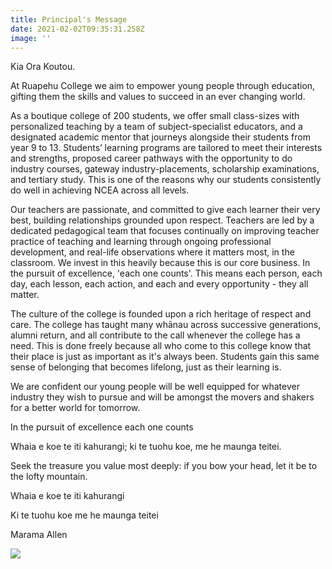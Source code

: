 ```yaml
---
title: Principal's Message
date: 2021-02-02T09:35:31.258Z
image: ''
---
```

Kia Ora Koutou.

At Ruapehu College we aim to empower young people through education, gifting them the skills and values to succeed in an ever changing world. 



As a boutique college of 200 students, we offer small class-sizes with personalized teaching by a team of subject-specialist educators, and a designated academic mentor that journeys alongside their students from year 9 to 13. Students’ learning programs are tailored to meet their interests and strengths, proposed career pathways with the opportunity to do industry courses, gateway industry-placements, scholarship examinations, and tertiary study. This is one of the reasons why our students consistently do well in achieving NCEA across all levels.



Our teachers are passionate, and committed to give each learner their very best, building relationships grounded upon respect. Teachers are led by a dedicated pedagogical team that focuses continually on improving teacher practice of teaching and learning through ongoing professional development, and real-life observations where it matters most, in the classroom. We invest in this heavily because this is our core business. In the pursuit of excellence, 'each one counts'. This means each person, each day, each lesson, each action, and each and every opportunity - they all matter.



The culture of the college is founded upon a rich heritage of respect and care. The college has taught many whānau across successive generations, alumni return, and all contribute to the call whenever the college has a need. This is done freely because all who come to this college know that their place is just as important as it's always been. Students gain this same sense of belonging that becomes lifelong, just as their learning is.



We are confident our young people will be well equipped for whatever industry they wish to pursue and will be amongst the movers and shakers for a better world for tomorrow.

In the pursuit of excellence each one counts

Whaia e koe te iti kahurangi; ki te tuohu koe, me he maunga teitei.

Seek the treasure you value most deeply: if you bow your head, let it be to the lofty mountain.

Whaia e koe te iti kahurangi

Ki te tuohu koe me he maunga teitei

Marama Allen

![](https://res.cloudinary.com/ruapehu-college/image/upload/v1657072078/20191213_132035_f7hqzp.jpg)
